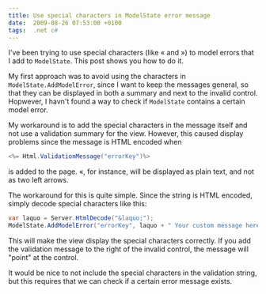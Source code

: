 ```yaml
---
title: Use special characters in ModelState error message
date:  2009-08-26 07:53:00 +0100
tags:  .net c#
---
```


I've been trying to use special characters (like &laquo; and &raquo;) to model
errors that I add to `ModelState`. This post shows you how to do it.

My first approach was to avoid using the characters in `ModelState.AddModelError`,
since I want to keep the messages general, so that they can be displayed in both
a summary and next to the invalid control. Hopwever, I havn't found a way to check
if `ModelState` contains a certain model error.

My workaround is to add the special characters in the message itself and not use a
validation summary for the view. However, this caused display problems since the
message is HTML encoded when

```csharp
<%= Html.ValidationMessage("errorKey")%>
```

is added to the page. &laquo;, for instance, will be displayed as plain text, and
not as two left arrows.

The workaround for this is quite simple. Since the string is HTML encoded, simply
decode special characters like this:

```csharp
var laquo = Server.HtmlDecode("&laquo;");
ModelState.AddModelError("errorKey", laquo + " Your custom message here");
```

This will make the view display the special characters correctly. If you add the
validation message to the right of the invalid control, the message will "point"
at the control.

It would be nice to not include the special characters in the validation string,
but this requires that we can check if a certain error message exists.